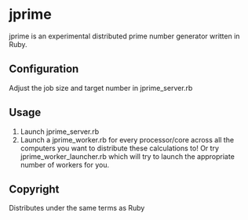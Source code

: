 jprime
=========

jprime is an experimental distributed prime number generator written in Ruby.

Configuration
-----------

Adjust the job size and target number in jprime_server.rb

Usage
-----------

1. Launch jprime_server.rb
2. Launch a jprime_worker.rb for every processor/core across all the computers you want to distribute these calculations to! Or try jprime_worker_launcher.rb which will try to launch the appropriate number of workers for you.

Copyright
------------

Distributes under the same terms as Ruby